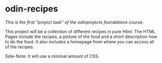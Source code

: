 # odin-recipes

*This is the first "project task" of the odinprojects foundations course.*

This project will be a collection of different recipes in pure Html. The HTML Pages include the recipes, a picture of the food and a short description how to do the food. It also includes a homepage from where you can access all of the recipes.

Side-Note: It will use a minimal amount of CSS.
